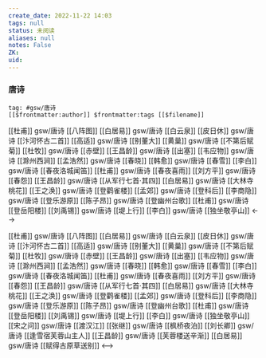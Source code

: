 ```yaml
---
create_date: 2022-11-22 14:03
tags: null
status: 未阅读 
aliases: null
notes: False
ZK: 
uid: 
---
```


### 唐诗

```expander
tag: #gsw/唐诗 
[[$frontmatter:author]] $frontmatter:tags [[$filename]]
```
[[杜甫]] gsw/唐诗 [[八阵图]]
[[白居易]] gsw/唐诗 [[白云泉]]
[[皮日休]] gsw/唐诗 [[汴河怀古二首]]
[[高适]] gsw/唐诗 [[别董大]]
[[黄巢]] gsw/唐诗 [[不第后赋菊]]
[[杜牧]] gsw/唐诗 [[赤壁]]
[[王昌龄]] gsw/唐诗 [[出塞]]
[[韦应物]] gsw/唐诗 [[滁州西涧]]
[[孟浩然]] gsw/唐诗 [[春晓]]
[[韩愈]] gsw/唐诗 [[春雪]]
[[李白]] gsw/唐诗 [[春夜洛城闻笛]]
[[杜甫]] gsw/唐诗 [[春夜喜雨]]
[[刘方平]] gsw/唐诗 [[春怨]]
[[王昌龄]] gsw/唐诗 [[从军行七首·其四]]
[[白居易]] gsw/唐诗 [[大林寺桃花]]
[[王之涣]] gsw/唐诗 [[登鹳雀楼]]
[[孟郊]] gsw/唐诗 [[登科后]]
[[李商隐]] gsw/唐诗 [[登乐游原]]
[[陈子昂]] gsw/唐诗 [[登幽州台歌]]
[[杜甫]] gsw/唐诗 [[登岳阳楼]]
[[刘禹锡]] gsw/唐诗 [[堤上行]]
[[李白]] gsw/唐诗 [[独坐敬亭山]]
<-->

[[杜甫]] gsw/唐诗 [[八阵图]]
[[白居易]] gsw/唐诗 [[白云泉]]
[[皮日休]] gsw/唐诗 [[汴河怀古二首]]
[[高适]] gsw/唐诗 [[别董大]]
[[黄巢]] gsw/唐诗 [[不第后赋菊]]
[[杜牧]] gsw/唐诗 [[赤壁]]
[[王昌龄]] gsw/唐诗 [[出塞]]
[[韦应物]] gsw/唐诗 [[滁州西涧]]
[[孟浩然]] gsw/唐诗 [[春晓]]
[[韩愈]] gsw/唐诗 [[春雪]]
[[李白]] gsw/唐诗 [[春夜洛城闻笛]]
[[杜甫]] gsw/唐诗 [[春夜喜雨]]
[[刘方平]] gsw/唐诗 [[春怨]]
[[王昌龄]] gsw/唐诗 [[从军行七首·其四]]
[[白居易]] gsw/唐诗 [[大林寺桃花]]
[[王之涣]] gsw/唐诗 [[登鹳雀楼]]
[[孟郊]] gsw/唐诗 [[登科后]]
[[李商隐]] gsw/唐诗 [[登乐游原]]
[[陈子昂]] gsw/唐诗 [[登幽州台歌]]
[[杜甫]] gsw/唐诗 [[登岳阳楼]]
[[刘禹锡]] gsw/唐诗 [[堤上行]]
[[李白]] gsw/唐诗 [[独坐敬亭山]]
[[宋之问]] gsw/唐诗 [[渡汉江]]
[[张继]] gsw/唐诗 [[枫桥夜泊]]
[[刘长卿]] gsw/唐诗 [[逢雪宿芙蓉山主人]]
[[王昌龄]] gsw/唐诗 [[芙蓉楼送辛渐]]
[[白居易]] gsw/唐诗 [[赋得古原草送别]]
<-->
